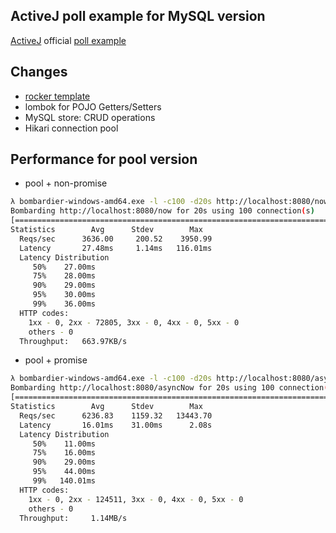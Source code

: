 ## ActiveJ poll example for MySQL version

[ActiveJ](https://activej.io/) official [poll example](https://github.com/activej/activej/tree/master/examples/tutorials/template-engine/)

## Changes
- [rocker template](https://github.com/fizzed/rocker)
- lombok for POJO Getters/Setters
- MySQL store: CRUD operations
- Hikari connection pool

## Performance for pool version

- pool + non-promise
```bash
λ bombardier-windows-amd64.exe -l -c100 -d20s http://localhost:8080/now
Bombarding http://localhost:8080/now for 20s using 100 connection(s)
[=========================================================================================================] 20s Done!
Statistics        Avg      Stdev        Max
  Reqs/sec      3636.00     200.52    3950.99
  Latency       27.48ms     1.14ms   116.01ms
  Latency Distribution
     50%    27.00ms
     75%    28.00ms
     90%    29.00ms
     95%    30.00ms
     99%    36.00ms
  HTTP codes:
    1xx - 0, 2xx - 72805, 3xx - 0, 4xx - 0, 5xx - 0
    others - 0
  Throughput:   663.97KB/s
```

- pool + promise

```bash
λ bombardier-windows-amd64.exe -l -c100 -d20s http://localhost:8080/asyncNow
Bombarding http://localhost:8080/asyncNow for 20s using 100 connection(s)
[=========================================================================================================] 20s Done!
Statistics        Avg      Stdev        Max
  Reqs/sec      6236.83    1159.32   13443.70
  Latency       16.01ms    31.00ms      2.08s
  Latency Distribution
     50%    11.00ms
     75%    16.00ms
     90%    29.00ms
     95%    44.00ms
     99%   140.01ms
  HTTP codes:
    1xx - 0, 2xx - 124511, 3xx - 0, 4xx - 0, 5xx - 0
    others - 0
  Throughput:     1.14MB/s
```
